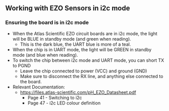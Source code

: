 ## Working with EZO Sensors in i2c mode
### Ensuring the board is in i2c mode
- When the Atlas Scientific EZO circuit boards are in i2c mode, the light will be BLUE in standby mode (and green when reading). 
	- This is the dark blue, the UART blue is more of a teal.
- When the chip is in UART mode, the light will be GREEN in standby mode (and blue when reading).
- To switch the chip between i2c mode and UART mode, you can short TX to PGND
	- Leave the chip connected to power (VCC) and ground (GND)
	- Make sure to disconnect the RX line, and anything else connected to the board.
- Relevant Documentation:
	- https://files.atlas-scientific.com/pH_EZO_Datasheet.pdf
		- Page 41 - Switching to i2c
		- Page 47 - i2c LED colour definition


